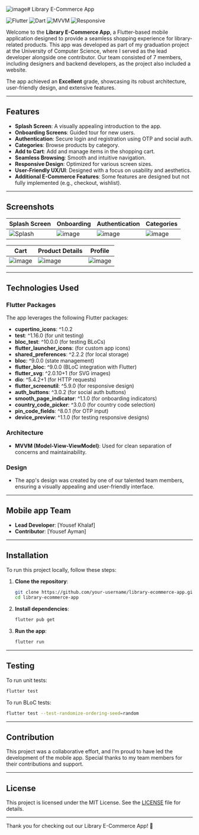 ![image](https://github.com/user-attachments/assets/5cd00938-9b86-4407-9a7d-41a7037190c8)# Library E-Commerce App

![Flutter](https://img.shields.io/badge/Flutter-%2302569B.svg?style=for-the-badge&logo=Flutter&logoColor=white)
![Dart](https://img.shields.io/badge/Dart-%230175C2.svg?style=for-the-badge&logo=Dart&logoColor=white)
![MVVM](https://img.shields.io/badge/Architecture-MVVM-blue)
![Responsive](https://img.shields.io/badge/Design-Responsive-green)

Welcome to the **Library E-Commerce App**, a Flutter-based mobile application designed to provide a seamless shopping experience for library-related products. This app was developed as part of my graduation project at the University of Computer Science, where I served as the lead developer alongside one contributor. Our team consisted of 7 members, including designers and backend developers, as the project also included a website.

The app achieved an **Excellent** grade, showcasing its robust architecture, user-friendly design, and extensive features.

---

## Features

- **Splash Screen**: A visually appealing introduction to the app.
- **Onboarding Screens**: Guided tour for new users.
- **Authentication**: Secure login and registration using OTP and social auth.
- **Categories**: Browse products by category.
- **Add to Cart**: Add and manage items in the shopping cart.
- **Seamless Browsing**: Smooth and intuitive navigation.
- **Responsive Design**: Optimized for various screen sizes.
- **User-Friendly UX/UI**: Designed with a focus on usability and aesthetics.
- **Additional E-Commerce Features**: Some features are designed but not fully implemented (e.g., checkout, wishlist).

---

## Screenshots

<!-- Add your screenshots here -->
| Splash Screen | Onboarding | Authentication | Categories |
|---------------|------------|----------------|------------|
| ![Splash](screenshots/splash.png) | ![image](https://github.com/user-attachments/assets/eeee916d-f1c7-4d4c-a1f8-85945f766f30) | ![image](https://github.com/user-attachments/assets/eb51f352-d307-4104-9950-446385df8461) | ![image](https://github.com/user-attachments/assets/0330f7fd-77ad-47c1-98d7-bcf2fbd11bf8) |

| Cart | Product Details | Profile |
|------|-----------------|---------|
| ![image](https://github.com/user-attachments/assets/29487c2d-3955-4b73-a481-01eea8356733) | ![image](https://github.com/user-attachments/assets/54eee92f-716d-4a68-93fc-cf394b4aa9ba) | ![image](https://github.com/user-attachments/assets/bb1deda2-5016-434f-b796-6fc47039a192) |

---

## Technologies Used

### Flutter Packages
The app leverages the following Flutter packages:
- **cupertino_icons**: ^1.0.2
- **test**: ^1.16.0 (for unit testing)
- **bloc_test**: ^10.0.0 (for testing BLoCs)
- **flutter_launcher_icons**: (for custom app icons)
- **shared_preferences**: ^2.2.2 (for local storage)
- **bloc**: ^9.0.0 (state management)
- **flutter_bloc**: ^9.0.0 (BLoC integration with Flutter)
- **flutter_svg**: ^2.0.10+1 (for SVG images)
- **dio**: ^5.4.2+1 (for HTTP requests)
- **flutter_screenutil**: ^5.9.0 (for responsive design)
- **auth_buttons**: ^3.0.2 (for social auth buttons)
- **smooth_page_indicator**: ^1.1.0 (for onboarding indicators)
- **country_code_picker**: ^3.0.0 (for country code selection)
- **pin_code_fields**: ^8.0.1 (for OTP input)
- **device_preview**: ^1.1.0 (for testing responsive designs)

### Architecture
- **MVVM (Model-View-ViewModel)**: Used for clean separation of concerns and maintainability.

### Design
- The app's design was created by one of our talented team members, ensuring a visually appealing and user-friendly interface.

---

## Mobile app Team
- **Lead Developer**: [Yousef Khalaf]
- **Contributor**: [Yousef Ayman]

---

## Installation

To run this project locally, follow these steps:

1. **Clone the repository**:
   ```bash
   git clone https://github.com/your-username/library-ecommerce-app.git
   cd library-ecommerce-app
   ```

2. **Install dependencies**:
   ```bash
   flutter pub get
   ```

3. **Run the app**:
   ```bash
   flutter run
   ```

---

## Testing

To run unit tests:
```bash
flutter test
```

To run BLoC tests:
```bash
flutter test --test-randomize-ordering-seed=random
```

---

## Contribution

This project was a collaborative effort, and I’m proud to have led the development of the mobile app. Special thanks to my team members for their contributions and support.

---

## License

This project is licensed under the MIT License. See the [LICENSE](LICENSE) file for details.

---

Thank you for checking out our Library E-Commerce App! 🚀
